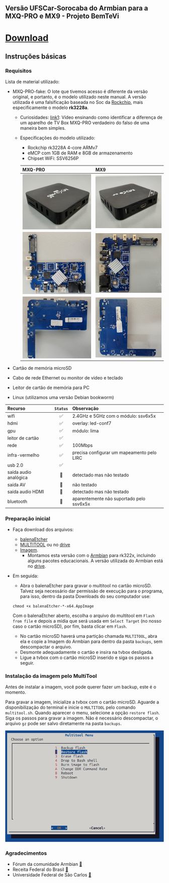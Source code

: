## Versão UFSCar-Sorocaba do Armbian para a MXQ-PRO e MX9 - Projeto BemTeVi

# [Download]([https://drive.google.com](https://drive.google.com/file/d/1CJywVhZO3QaW2yA1dUl1464v20l86U3K/view?usp=sharing))


## Instruções básicas


### Requisitos

Lista de material utilizado:

* MXQ-PRO-fake: O lote que tivemos acesso é diferente da versão original, e portanto, é o modelo utilizado neste manual. A versão utilizada é uma falsificação baseada no Soc da [Rockchip](http://www.rock-chips.com/), mais especificamente o modelo **rk3228a**.
    * Curiosidades: 
    [link1](https://www.youtube.com/watch?v=mR09TfH5lRk): Vídeo ensinando como identificar a diferença de um aparelho de TV Box MXQ-PRO verdadeiro do falso de uma maneira bem simples.
    
    * Especificações do modelo utilizado:  
        * Rockchip rk3228A 4-core ARMv7
        * eMCP com 1GB de RAM e 8GB de armazenamento
        * Chipset WiFi: SSV6256P
        
        |MXQ-PRO|MX9|
        |---|---|
        |![foto_mxq_fechada.jpg](./files/foto_mxq_fechada.jpg)|![foto_mx9_fechada.jpg](./files/foto_mx9_fechada.jpg)|
        |![foto_mxq_aberta_frente.jpg](./files/foto_mxq_aberta_frente.jpg)|![foto_mx9_aberta_frente.jpg](./files/foto_mx9_aberta_frente.jpg)|
        |![foto_mxq_aberta_verso.jpg](./files/foto_mxq_aberta_verso.jpg)|![foto_mx9_aberta_verso.jpg](./files/foto_mx9_aberta_verso.jpg)|
  
* Cartão de memória microSD
* Cabo de rede Ethernet ou monitor de video e teclado
* Leitor de cartão de memória para PC
* Linux (utilizamos uma versão Debian bookworm)

| Recurso | `Status` | Observação |
| :--- | :---: | :--- |
| wifi | :white_check_mark: | 2.4GHz e 5GHz com o módulo: ssv6x5x |
| hdmi | :white_check_mark: | overlay: led-conf7 |
| gpu | :white_check_mark: | módulo: lima |
| leitor de cartão | :white_check_mark: | |
| rede | :white_check_mark: | 100Mbps |
| infra-vermelho | :white_check_mark: | precisa configurar um mapeamento pelo LIRC |
| usb 2.0 | :white_check_mark: | |
| saída audio analógica | :large_orange_diamond: | detectado mas não testado |
| saída AV | :large_orange_diamond: | não testado |
| saída audio HDMI | :large_orange_diamond: | detectado mas não testado |
| bluetooth | :red_circle: | aparentemente não suportado pelo ssv6x5x | 

### Preparação inicial
* Faça download dos arquivos:
  * [balenaEtcher](https://www.balena.io/etcher#download-etcher)
  * [MULTITOOL](https://users.armbian.com/jock/rk322x/multitool/multitool.img.xz) ou no [drive](https://drive.google.com/file/d/171dTZnzH7SuXP05Jb02D3EdcoAz8H8At/view?usp=sharing)
  * [Imagem]([https://drive.google.com/](https://drive.google.com/file/d/1CJywVhZO3QaW2yA1dUl1464v20l86U3K/view?usp=sharing)).
    * Montamos esta versão com o [Armbian](https://github.com/armbian/community/) para rk322x, incluindo alguns pacotes educacionais. A versão utilizada do Armbian está no [drive](https://drive.google.com/file/d/1yN_7W0RdHs12I0Rgp6QkX-NHljiacW4b/view?usp=sharing).

* Em seguida:
    * Abra o balenaEtcher para gravar o multitool no cartão microSD. Talvez seja necessário dar permissão de execução para o programa, para isso, dentro da pasta Downloads do seu computador use:
    ```
    chmod +x balenaEtcher-*-x64.AppImage
    ```
    Com o balenaEtcher aberto, escolha o arquivo do multitool em `Flash from file` e depois a mídia que será usada em `Select Target` (no nosso caso o cartão microSD), por fim, basta clicar em `Flash`.
    
    * No cartão microSD haverá uma partição chamada `MULTITOOL`, abra ela e copie a Imagem do Armbian para dentro da pasta `backups`, sem descompactar o arquivo.
    * Desmonte adequadamente o cartão e insira na tvbox desligada.
    * Ligue a tvbox com o cartão microSD inserido e siga os passos a seguir.

### Instalação da imagem pelo MultiTool

Antes de instalar a imagem, você pode querer fazer um backup, este é o momento. 

Para gravar a imagem, inicialize a tvbox com o cartão microSD. Aguarde a disponibilização do terminal e inicie o `MULTITOOL` pelo comando `multitool.sh`. Quando aparecer o menu, selecione a opção `restore flash`. Siga os passos para gravar a imagem. Não é necessário descompactar, o arquivo `gz` pode ser salvo diretamente na pasta `backups`.


![multitool-burn3.png](./files/multitool.png)



### Agradecimentos

* Fórum da comunidade Armbian [:link:](https://forum.armbian.com/topic/12656-csc-armbian-for-rk322x-tv-boxes/)
* Receita Federal do Brasil [:link:](https://www.gov.br/receitafederal/pt-br)
* Universidade Federal de São Carlos [:link:](http://ufscar.br)
 

